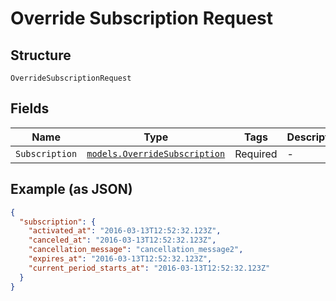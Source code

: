 
# Override Subscription Request

## Structure

`OverrideSubscriptionRequest`

## Fields

| Name | Type | Tags | Description |
|  --- | --- | --- | --- |
| `Subscription` | [`models.OverrideSubscription`](../../doc/models/override-subscription.md) | Required | - |

## Example (as JSON)

```json
{
  "subscription": {
    "activated_at": "2016-03-13T12:52:32.123Z",
    "canceled_at": "2016-03-13T12:52:32.123Z",
    "cancellation_message": "cancellation_message2",
    "expires_at": "2016-03-13T12:52:32.123Z",
    "current_period_starts_at": "2016-03-13T12:52:32.123Z"
  }
}
```

